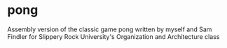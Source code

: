 # pong
Assembly version of the classic game pong written by myself and Sam Findler for Slippery Rock University's Organization and Architecture class

